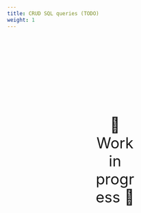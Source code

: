 ```yaml
---
title: CRUD SQL queries (TODO)
weight: 1
---
```

<div style="text-align: center; font-size:2.5em;margin: 200px;">🚧 Work in progress 🚧</div>